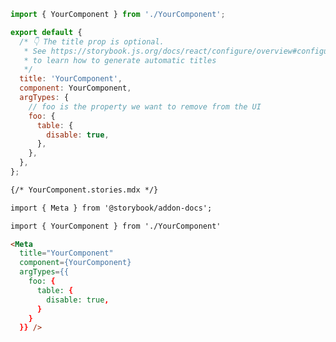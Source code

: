 ```js filename="YourComponent.stories.js|jsx|ts|tsx" renderer="common" language="js"
import { YourComponent } from './YourComponent';

export default {
  /* 👇 The title prop is optional.
   * See https://storybook.js.org/docs/react/configure/overview#configure-story-loading
   * to learn how to generate automatic titles
   */
  title: 'YourComponent',
  component: YourComponent,
  argTypes: {
    // foo is the property we want to remove from the UI
    foo: {
      table: {
        disable: true,
      },
    },
  },
};
```

```md renderer="common" language="mdx"
{/* YourComponent.stories.mdx */}

import { Meta } from '@storybook/addon-docs';

import { YourComponent } from './YourComponent'

<Meta 
  title="YourComponent"
  component={YourComponent} 
  argTypes={{
    foo: {
      table: {
        disable: true,
      }
    }
  }} />
```

